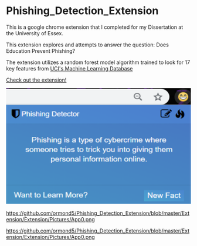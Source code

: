 # Phishing_Detection_Extension

This is a google chrome extension that I completed for my Dissertation at the University of Essex. 

This extension explores and attempts to answer the question: Does Education Prevent Phishing? 

The extension utilizes a random forest model algorithm trained to look for 17 key features from [UCI's Machine Learning Database](https://archive.ics.uci.edu/ml/datasets/phishing+websites)

[Check out the extension!](http://chrome.google.com/webstore/detail/phishing-detector/pdchodjkilgkcfnpjpfbfaglbpeemjel?utm_source=chrome-ntp-icon)

![Image of Extension](https://github.com/ormond5/Phishing_Detection_Extension/blob/master/Extension/Extension/Pictures/App0.png)

https://github.com/ormond5/Phishing_Detection_Extension/blob/master/Extension/Extension/Pictures/App0.png


https://github.com/ormond5/Phishing_Detection_Extension/blob/master/Extension/Extension/Pictures/App0.png 
